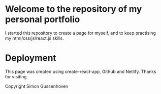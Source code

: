 # Welcome to the repository of my personal portfolio

I started this repository to create a page for myself, and to keep practising my html/css/js/react.js skills.

# Deployment

This page was created using create-react-app, Github and Netlify. Thanks for visiting.

Copyright Simon Gussenhoven